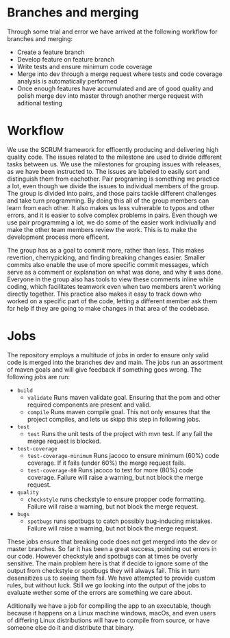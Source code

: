 # Branches and merging

Through some trial and error we have arrived at the following workflow for branches and merging:

- Create a feature branch
- Develop feature on feature branch
- Write tests and ensure minimum code coverage
- Merge into dev through a merge request where tests and code coverage analysis is automatically performed
- Once enough features have accumulated and are of good quality and polish merge dev into master through another merge request with aditional testing

# Workflow

We use the SCRUM framework for efficently producing and delivering high quality code. The issues related to the milestone are used to divide different tasks between us. We use the milestones for grouping issues with releases, as we have been instructed to. The issues are labeled to easily sort and distinguish them from eachother. Pair programing is something we practice a lot, even though we divide the issues to individual members of the group. The group is divided into pairs, and those pairs tackle different challenges and take turn programming. By doing this all of the group members can learn from each other. It also makes us less vulnerable to typos and other errors, and it is easier to solve complex problems in pairs. Even though we use pair programming a lot, we do some of the easier work indiviually and make the other team members review the work. This is to make the development process more efficent.

The group has as a goal to commit more, rather than less. This makes revertion, cherrypicking, and finding breaking changes easier. Smaller commits also enable the use of more specific commit messages, which serve as a comment or explanation on what was done, and why it was done. Everyone in the group also has tools to view these comments inline while coding, which facilitates teamwork even when two members aren't working directly together. This practice also makes it easy to track down who worked on a specific part of the code, letting a different member ask them for help if they are going to make changes in that area of the codebase.

# Jobs

The repository employs a multitude of jobs in order to ensure only valid code is merged into the branches dev and main. The jobs run an assortment of maven goals and will give feedback if something goes wrong. The following jobs are run:

- `build`
    - `validate` Runs maven validate goal. Ensuring that the pom and other required components are present and valid.
    - `compile` Runs maven compile goal. This not only ensures that the project compiles, and lets us skipp this step in following jobs.
- `test`
    - `test` Runs the unit tests of the project with mvn test. If any fail the merge request is blocked.
- `test-coverage`
    - `test-coverage-minimum` Runs jacoco to ensure minimum (60%) code coverage. If it fails (under 60%) the merge request fails.
    - `test-coverage-80` Runs jacoco to test for more (80%) code coverage. Failure will raise a warning, but not block the merge request.
- `quality`
    - `checkstyle` runs checkstyle to ensure propper code formatting. Failure will raise a warning, but not block the merge request.
- `bugs`
    - `spotbugs` runs spotbugs to catch possibly bug-inducing mistakes. Failure will raise a warning, but not block the merge request.

These jobs ensure that breaking code does not get merged into the dev or master branches. So far it has been a great success, pointing out errors in our code. However checkstyle and spotbugs can at times be overly sensitive. The main problem here is that if decide to ignore some of the output from checkstyle or spotbugs they will always fail. This in turn desensitizes us to seeing them fail. We have attempted to provide custom rules, but without luck. Still we go looking into the output of the jobs to evaluate wether some of the errors are something we care about. 

Aditionally we have a job for compiling the app to an executable, though because it happens on a Linux machine windows, macOs, and even users of differing Linux distributions will have to compile from source, or have someone else do it and distribute that binary.